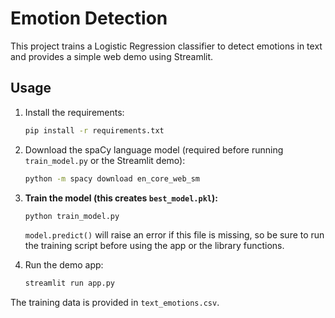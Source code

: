 # Emotion Detection

This project trains a Logistic Regression classifier to detect emotions in text and provides a simple web demo using Streamlit.

## Usage

1. Install the requirements:
   ```bash
   pip install -r requirements.txt
   ```

2. Download the spaCy language model (required before running `train_model.py` or the Streamlit demo):
   ```bash
   python -m spacy download en_core_web_sm
   ```
3. **Train the model (this creates `best_model.pkl`):**
   ```bash
   python train_model.py
   ```

   `model.predict()` will raise an error if this file is missing, so be sure
   to run the training script before using the app or the library functions.

4. Run the demo app:
   ```bash
   streamlit run app.py
   ```

The training data is provided in `text_emotions.csv`.
